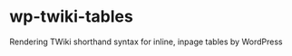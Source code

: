 wp-twiki-tables
===============

Rendering TWiki shorthand syntax for inline, inpage tables by WordPress
